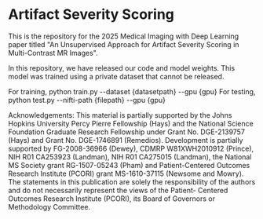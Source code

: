 # Artifact Severity Scoring
This is the repository for the 2025 Medical Imaging with Deep Learning paper titled "An Unsupervised Approach for Artifact Severity Scoring in Multi-Contrast MR Images".

In this repository, we have released our code and model weights. This model was trained using a private dataset that cannot be released.

For training, python train.py --dataset {datasetpath} --gpu {gpu}
For testing, python test.py --nifti-path {filepath} --gpu {gpu}

Acknowledgements: This material is partially supported by the Johns Hopkins University Percy Pierre Fellowship (Hays) and the National Science Foundation Graduate Research Fellowship under Grant No. DGE-2139757 (Hays) and Grant No. DGE-1746891 (Remedios). Development is partially supported by FG-2008-36966 (Dewey), CDMRP W81XWH2010912 (Prince), NIH R01 CA253923 (Landman), NIH R01 CA275015 (Landman), the National MS Society grant RG-1507-05243 (Pham) and Patient-Centered Outcomes Research Institute (PCORI) grant MS-1610-37115 (Newsome and Mowry). The statements in this publication are solely the responsibility of the authors and do not necessarily represent the views of the Patient- Centered Outcomes Research Institute (PCORI), its Board of Governors or Methodology Committee.
